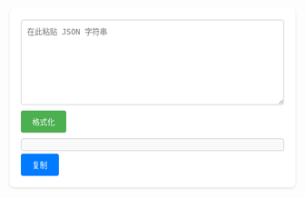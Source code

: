 
<div class="bt-jsonformat-container">
	<textarea id="jsonInput" class="bt-jsonformat-textarea" placeholder="在此粘贴 JSON 字符串"></textarea>
	<button class="bt-jsonformat-button" onclick="formatJson()">格式化</button>
	<div id="output" class="bt-jsonformat-output"></div>
	<button class="bt-jsonformat-copy-button" onclick="copyToClipboard()">复制</button>
</div>
<script>
	function formatJson() {
		const jsonInput = document.getElementById('jsonInput').value;
		const outputDiv = document.getElementById('output');
		outputDiv.innerHTML = '';

		try {
			const parsedJson = JSON.parse(jsonInput);
			const formattedJson = syntaxHighlight(JSON.stringify(parsedJson, null, 2));
			outputDiv.innerHTML = `<pre>${formattedJson}</pre>`;
		} catch (error) {
			outputDiv.innerHTML = `<span class="bt-jsonformat-error">JSON 格式错误：${error.message}</span>`;
		}
	}

	function syntaxHighlight(json) {
		json = json.replace(/&/g, '&amp;').replace(/</g, '&lt;').replace(/>/g, '&gt;');
		return json.replace(/("(\\u[a-zA-Z0-9]{4}|\\[^u]|[^\\"])*"(\s*:)?|\b(true|false|null)\b|-?\d+(?:\.\d*)?(?:[eE][+\-]?\d+)?)/g, function (match) {
			let cls = 'number';
			if (/^"/.test(match)) {
				if (/:$/.test(match)) {
					cls = 'bt-jsonformat-key'; // 添加前缀
				} else {
					cls = 'bt-jsonformat-string'; // 添加前缀
				}
			} else if (/true|false/.test(match)) {
				cls = 'bt-jsonformat-boolean'; // 添加前缀
			} else if (/null/.test(match)) {
				cls = 'bt-jsonformat-null'; // 添加前缀
			}
			return '<span class="' + cls + '">' + match + '</span>';
		});
	}
	
	function copyToClipboard() {
		const outputText = document.getElementById('output').innerText;
		if (navigator.clipboard) {
			navigator.clipboard.writeText(outputText).then(() => {
				alert('已复制到剪贴板！'); // 可选：显示提示信息
			}).catch(err => {
				console.error('复制失败：', err);
			});
		} else {
			// 兼容旧浏览器
			const tempTextArea = document.createElement('textarea');
			tempTextArea.value = outputText;
			document.body.appendChild(tempTextArea);
			tempTextArea.select();
			document.execCommand('copy');
			document.body.removeChild(tempTextArea);
		}
	}
</script>
<style>
	.bt-jsonformat-container { /* 前缀 */
		max-width: 800px;
		margin: 0 auto;
		background-color: white;
		padding: 20px;
		border-radius: 8px;
		box-shadow: 0 2px 4px rgba(0, 0, 0, 0.1);
	}
	.bt-jsonformat-textarea { /* 前缀 */
		width: 100%;
		height: 150px;
		padding: 10px;
		margin-bottom: 10px;
		border: 1px solid #ccc;
		border-radius: 4px;
		box-sizing: border-box;
		resize: vertical;
	}
	.bt-jsonformat-button { /* 前缀 */
		padding: 10px 20px;
		background-color: #4CAF50;
		color: white;
		border: none;
		border-radius: 4px;
		margin-bottom: 10px;
		cursor: pointer;
	}
	.bt-jsonformat-button:hover { /* 前缀 */
		background-color: #45a049;
	}
	.bt-jsonformat-output { /* 前缀 */
		white-space: pre-wrap;
		font-family: monospace;
		padding: 10px;
		border: 1px solid #ccc;
		border-radius: 4px;
		background-color: #f9f9f9;
		overflow-x: auto;
	}
	.bt-jsonformat-error { /* 前缀 */
		color: red;
	}
	/* JSON 格式化样式 - 使用前缀和更精细的层级颜色 */
	.bt-jsonformat-copy-button { /* 复制按钮样式 */
		padding: 10px 20px;
		background-color: #007bff;
		color: white;
		border: none;
		border-radius: 4px;
		cursor: pointer;
		margin-top: 5px;
	}
	.bt-jsonformat-copy-button:hover {
		background-color: #0056b3;
	}
	/* JSON 格式化样式 - 扩展到 10 级 */
	.bt-jsonformat-json-level-0 { color: #333; }
	.bt-jsonformat-json-level-1 { color: #007bff; }
	.bt-jsonformat-json-level-2 { color: #dc3545; }
	.bt-jsonformat-json-level-3 { color: #28a745; }
	.bt-jsonformat-json-level-4 { color: #ffc107; }
	.bt-jsonformat-json-level-5 { color: #17a2b8; }
	.bt-jsonformat-json-level-6 { color: #fd7e14; } /* 新增 */
	.bt-jsonformat-json-level-7 { color: #6f42c1; } /* 新增 */
	.bt-jsonformat-json-level-8 { color: #e83e8c; } /* 新增 */
	.bt-jsonformat-json-level-9 { color: #20c997; } /* 新增 */
	.bt-jsonformat-string { color: #007bff; }
	.bt-jsonformat-number { color: #dc3545; }
	.bt-jsonformat-boolean { color: #28a745; }
	.bt-jsonformat-null { color: #6c757d; }
	.bt-jsonformat-key { color: #00008b; } /* 深蓝色 */
	
	
</style>